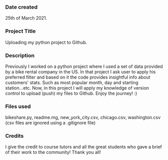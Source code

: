 ### Date created
25th of March 2021.

### Project Title
Uploading my python project to Github.

### Description
Previously I worked on a python project where I used a set of data provided by a bike rental company in the US. In that project I ask user to apply his preferred filter and based on it the code provides insightful info about customers' stats. Such as most popular month, day and starting station...etc. Now, in this project I will apply my knowledge of version control to upload (push) my files to Github. Enjoy the journey! :)

### Files used
bikeshare.py, readme.mg, new_york_city.csv, chicago.csv, washington.csv (csv files are ignored using a .gitignore file)

### Credits
I give the credit to course tutors and all the great students who gave a brief of their work to the community! Thank you all!
